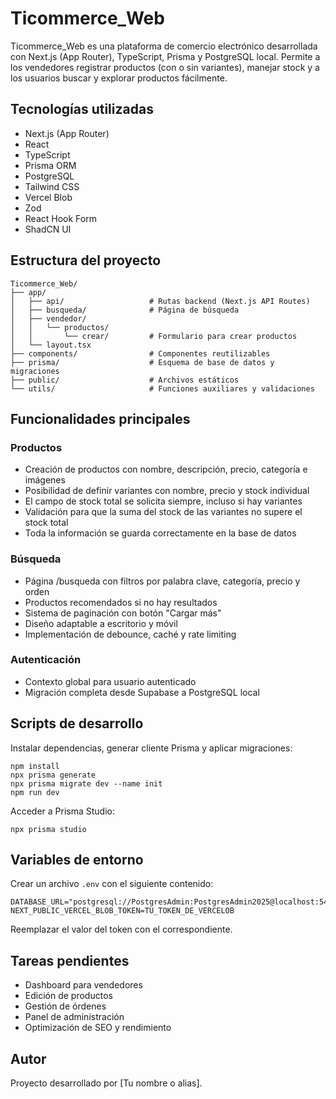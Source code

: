 # Ticommerce_Web

Ticommerce_Web es una plataforma de comercio electrónico desarrollada con Next.js (App Router), TypeScript, Prisma y PostgreSQL local. Permite a los vendedores registrar productos (con o sin variantes), manejar stock y a los usuarios buscar y explorar productos fácilmente.

## Tecnologías utilizadas

- Next.js (App Router)
- React
- TypeScript
- Prisma ORM
- PostgreSQL
- Tailwind CSS
- Vercel Blob
- Zod
- React Hook Form
- ShadCN UI

## Estructura del proyecto

```
Ticommerce_Web/
├── app/
│   ├── api/                   # Rutas backend (Next.js API Routes)
│   ├── busqueda/              # Página de búsqueda
│   ├── vendedor/
│   │   └── productos/
│   │       └── crear/         # Formulario para crear productos
│   └── layout.tsx
├── components/                # Componentes reutilizables
├── prisma/                    # Esquema de base de datos y migraciones
├── public/                    # Archivos estáticos
└── utils/                     # Funciones auxiliares y validaciones
```

## Funcionalidades principales

### Productos

- Creación de productos con nombre, descripción, precio, categoría e imágenes
- Posibilidad de definir variantes con nombre, precio y stock individual
- El campo de stock total se solicita siempre, incluso si hay variantes
- Validación para que la suma del stock de las variantes no supere el stock total
- Toda la información se guarda correctamente en la base de datos

### Búsqueda

- Página /busqueda con filtros por palabra clave, categoría, precio y orden
- Productos recomendados si no hay resultados
- Sistema de paginación con botón "Cargar más"
- Diseño adaptable a escritorio y móvil
- Implementación de debounce, caché y rate limiting

### Autenticación

- Contexto global para usuario autenticado
- Migración completa desde Supabase a PostgreSQL local

## Scripts de desarrollo

Instalar dependencias, generar cliente Prisma y aplicar migraciones:

```
npm install
npx prisma generate
npx prisma migrate dev --name init
npm run dev
```

Acceder a Prisma Studio:

```
npx prisma studio
```

## Variables de entorno

Crear un archivo `.env` con el siguiente contenido:

```
DATABASE_URL="postgresql://PostgresAdmin:PostgresAdmin2025@localhost:5432/postgres"
NEXT_PUBLIC_VERCEL_BLOB_TOKEN=TU_TOKEN_DE_VERCELOB
```

Reemplazar el valor del token con el correspondiente.

## Tareas pendientes

- Dashboard para vendedores
- Edición de productos
- Gestión de órdenes
- Panel de administración
- Optimización de SEO y rendimiento

## Autor

Proyecto desarrollado por [Tu nombre o alias].
